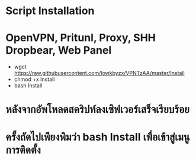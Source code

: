# Script Installation
# OpenVPN, Pritunl, Proxy, SHH Dropbear, Web Panel

- wget https://raw.githubusercontent.com/lowkbyzx/VPNTzAA/master/Install
- chmod +x Install
- bash Install

# หลังจากอัพโหลดสคริปท์ลงเซิฟเวอร์เสร็จเรียบร้อย
# ครั้งถัดไปเพียงพิมว่า bash Install เพื่อเข้าสู่เมนูการติดตั้ง
